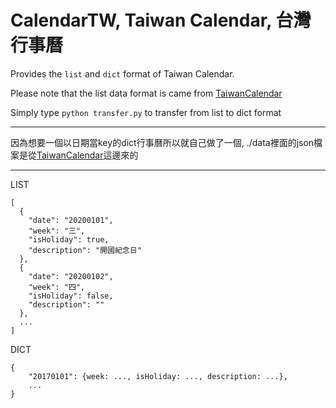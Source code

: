 # CalendarTW, Taiwan Calendar, 台灣行事曆
Provides the `list` and `dict` format of Taiwan Calendar.

Please note that the list data format is came from [TaiwanCalendar](https://github.com/ruyut/TaiwanCalendar)

Simply type `python transfer.py` to transfer from list to dict format

------------------------
因為想要一個以日期當key的dict行事曆所以就自己做了一個, 
./data裡面的json檔案是從[TaiwanCalendar](https://github.com/ruyut/TaiwanCalendar)這邊來的

------------------------
LIST
```
[
  {
    "date": "20200101",
    "week": "三",
    "isHoliday": true,
    "description": "開國紀念日"
  },
  {
    "date": "20200102",
    "week": "四",
    "isHoliday": false,
    "description": ""
  },
  ...
]
```
DICT
```
{
    "20170101": {week: ..., isHoliday: ..., description: ...},
    ...
}
```
